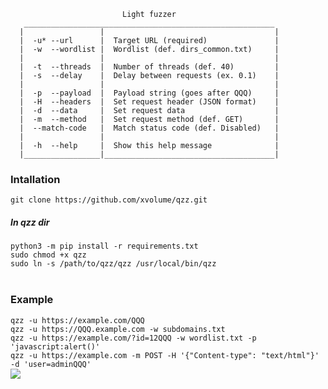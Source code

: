 
                             Light fuzzer
       ________________________________________________________
      |                 |                                      |
      |  -u* --url      |  Target URL (required)               |
      |  -w  --wordlist |  Wordlist (def. dirs_common.txt)     |
      |                 |                                      |
      |  -t  --threads  |  Number of threads (def. 40)         |
      |  -s  --delay    |  Delay between requests (ex. 0.1)    |
      |                 |                                      |
      |  -p  --payload  |  Payload string (goes after QQQ)     |
      |  -H  --headers  |  Set request header (JSON format)    |
      |  -d  --data     |  Set request data                    |
      |  -m  --method   |  Set request method (def. GET)       |
      |  --match-code   |  Match status code (def. Disabled)   |
      |                 |                                      |
      |  -h  --help     |  Show this help message              |
      |_________________|______________________________________|
    
    
<h3>Intallation</h3>
<code>git clone https://github.com/xvolume/qzz.git</code>
<h5>In qzz dir</h5>
<code>python3 -m pip install -r requirements.txt</code><br>
<code>sudo chmod +x qzz</code><br>
<code>sudo ln -s /path/to/qzz/qzz /usr/local/bin/qzz</code><br>
<br>
<h3>Example</h3>
    <code>qzz -u https://example.com/QQQ</code><br>
    <code>qzz -u https://QQQ.example.com -w subdomains.txt</code><br>
    <code>qzz -u https://example.com/?id=12QQQ -w wordlist.txt -p 'javascript:alert()'</code><br>
    <code>qzz -u https://example.com -m POST -H '{"Content-type": "text/html"}' -d 'user=adminQQQ'</code>
<br>
<a href="https://asciinema.org/a/337647" target="_blank"><img src="https://asciinema.org/a/337647.svg" /></a>
